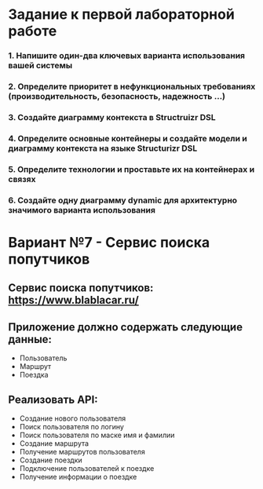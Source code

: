 # Задание к первой лабораторной работе
### 1. Напишите один-два ключевых варианта использования вашей системы
### 2. Определите приоритет в нефункциональных требованиях (производительность, безопасность, надежность …)
### 3. Создайте диаграмму контекста в Structruizr DSL
### 4. Определите основные контейнеры и создайте модели и диаграмму контекста на языке Structurizr DSL
### 5. Определите технологии и проставьте их на контейнерах и связях
### 6. Создайте одну диаграмму dynamic для архитектурно значимого варианта использования

# Вариант №7 - Сервис поиска попутчиков
## Сервис поиска попутчиков: https://www.blablacar.ru/
## Приложение должно содержать следующие данные:
* Пользователь
* Маршрут
* Поездка
## Реализовать API:
* Создание нового пользователя
* Поиск пользователя по логину
* Поиск пользователя по маске имя и фамилии
* Создание маршрута
* Получение маршрутов пользователя
* Создание поездки
* Подключение пользователей к поездке
* Получение информации о поездке
